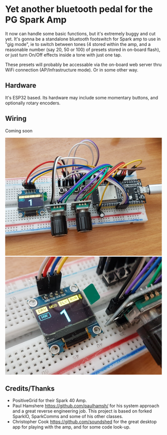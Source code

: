 # Yet another bluetooth pedal for the PG Spark Amp
It now can handle some basic functions, but it's extremely buggy and cut yet.
It's gonna be a standalone bluetooth footswitch for Spark amp to use in "gig mode", ie to switch between tones (4 stored within the amp, and a reasonable number (say 20, 50 or 100) of presets stored in on-board flash), or just turn On/Off effects inside a tone with just one tap.

These presets will probably be accessable via the on-board web server thru WiFi connection (AP/Infrastructure mode). Or in some other way.

## Hardware
It's ESP32 based.
Its hardware may include some momentary buttons, and optionally rotary encoders.

## Wiring
Coming soon

![](/images/2021-05-09%2018-23-49.JPG)
![](/images/2021-05-09%2018-24-17.JPG)

## Credits/Thanks
* PositiveGrid for their Spark 40 Amp.
* Paul Hamshere https://github.com/paulhamsh/ for his system approach and a great reverse engineering job. This project is based on forked SparkIO, SparkComms and some of his other classes.
* Christopher Cook https://github.com/soundshed for the great desktop app for playing with the amp, and for some code look-up.
